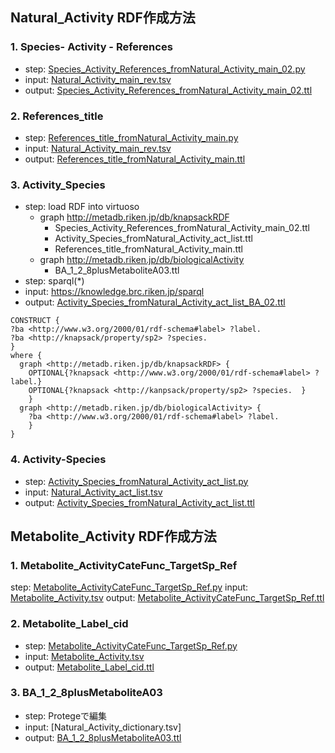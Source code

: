 
## Natural_Activity RDF作成方法
### 1. Species- Activity - References
* step: [Species_Activity_References_fromNatural_Activity_main_02.py](../kushida/変換スクリプト20220108/Species_Activity_References_fromNatural_Activity_main_02.py)
* input: [Natural_Activity_main_rev.tsv](../kushida/変換前20210927/Natural_Activity_main_rev.tsv)
* output: [Species_Activity_References_fromNatural_Activity_main_02.ttl](../kushida/変換結果20220108/python変換結果20220108/Species_Activity_References_fromNatural_Activity_main_02.ttl)

### 2. References_title
* step: [References_title_fromNatural_Activity_main.py](../kushida/変換スクリプト20220108/References_title_fromNatural_Activity_main.py)
* input: [Natural_Activity_main_rev.tsv](../kushida/変換前20210927/Natural_Activity_main_rev.tsv)
* output: [References_title_fromNatural_Activity_main.ttl](../kushida/変換結果20220108/python変換結果20220108/References_title_fromNatural_Activity_main.ttl)

### 3. Activity_Species
* step: load RDF into virtuoso
   * graph <http://metadb.riken.jp/db/knapsackRDF>
     * Species_Activity_References_fromNatural_Activity_main_02.ttl
     * Activity_Species_fromNatural_Activity_act_list.ttl
     * References_title_fromNatural_Activity_main.ttl
   * graph <http://metadb.riken.jp/db/biologicalActivity>
     * BA_1_2_8plusMetaboliteA03.ttl
* step: sparql(*)
* input: https://knowledge.brc.riken.jp/sparql
* output: [Activity_Species_fromNatural_Activity_act_list_BA_02.ttl](../kushida/変換結果20220108/SPARQLで取得20220121/Activity_Species_fromNatural_Activity_act_list_BA_02.ttl)
```
CONSTRUCT {
?ba <http://www.w3.org/2000/01/rdf-schema#label> ?label. 
?ba <http://knapsack/property/sp2> ?species. 
}
where {
  graph <http://metadb.riken.jp/db/knapsackRDF> {
    OPTIONAL{?knapsack <http://www.w3.org/2000/01/rdf-schema#label> ?label.}
    OPTIONAL{?knapsack <http://kanpsack/property/sp2> ?species.  }
    }  
  graph <http://metadb.riken.jp/db/biologicalActivity> {
    ?ba <http://www.w3.org/2000/01/rdf-schema#label> ?label.  
    }
}

```

### 4. Activity-Species
* step: [Activity_Species_fromNatural_Activity_act_list.py](../kushida/変換スクリプト20220108/Activity_Species_fromNatural_Activity_act_list.py)
* input: [Natural_Activity_act_list.tsv](../kushida/変換前20210927/Natural_Activity_act_list.tsv)
* output: [Activity_Species_fromNatural_Activity_act_list.ttl](../kushida/変換結果20220108/python変換結果20220108/Activity_Species_fromNatural_Activity_act_list.ttl)

## Metabolite_Activity RDF作成方法
### 1. Metabolite_ActivityCateFunc_TargetSp_Ref
step: [Metabolite_ActivityCateFunc_TargetSp_Ref.py](../kushida/変換スクリプト20220108/Metabolite_ActivityCateFunc_TargetSp_Ref.py)
input: [Metabolite_Activity.tsv](../kushida/変換前20210927/Metabolite_Activity.tsv)
output: [Metabolite_ActivityCateFunc_TargetSp_Ref.ttl](../kushida/変換結果20220108/python変換結果20220108/Metabolite_ActivityCateFunc_TargetSp_Ref.ttl)

### 2. Metabolite_Label_cid
* step: [Metabolite_ActivityCateFunc_TargetSp_Ref.py](../kushida/変換スクリプト20220108/Metabolite_ActivityCateFunc_TargetSp_Ref.py)
* input: [Metabolite_Activity.tsv](../kushida/変換前20210927/Metabolite_Activity.tsv)
* output: [Metabolite_Label_cid.ttl](../kushida/変換結果20220108/python変換結果20220108/Metabolite_Label_cid.ttl)

### 3. BA_1_2_8plusMetaboliteA03
* step: Protegeで編集
* input: [Natural_Activity_dictionary.tsv]
* output: [BA_1_2_8plusMetaboliteA03.ttl](../kushida/変換結果20220108/Protegeで編集20220121/BA_1_2_8plusMetaboliteA03.ttl)






